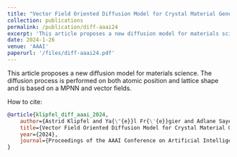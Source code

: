 ```yaml
---
title: "Vector Field Oriented Diffusion Model for Crystal Material Generation"
collection: publications
permalink: /publication/diff-aaai24
excerpt: 'This article proposes a new diffusion model for materials science. The diffusion process is performed on both atomic position and lattice shape and is based on a MPNN and vector fields.'
date: 2024-1-26
venue: 'AAAI'
paperurl: '/files/diff-aaai24.pdf'
---
```

This article proposes a new diffusion model for materials science. The diffusion process is performed on both atomic position and lattice shape and is based on a MPNN and vector fields.

How to cite:
```bibtex
@article{klipfel_diff_aaai_2024,
    author={Astrid Klipfel and Ya{\"{e}}l Fr{\'{e}}gier and Adlane Sayede and Zied Bouraoui},
    title={Vector Field Oriented Diffusion Model for Crystal Material Generation},
    year={2024},
    journal={Proceedings of the AAAI Conference on Artificial Intelligence}
}
```
